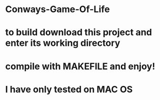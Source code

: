 # Conways-Game-Of-Life 
# to build download this project and enter its working directory
# compile with MAKEFILE and enjoy!
# I have only tested on MAC OS
